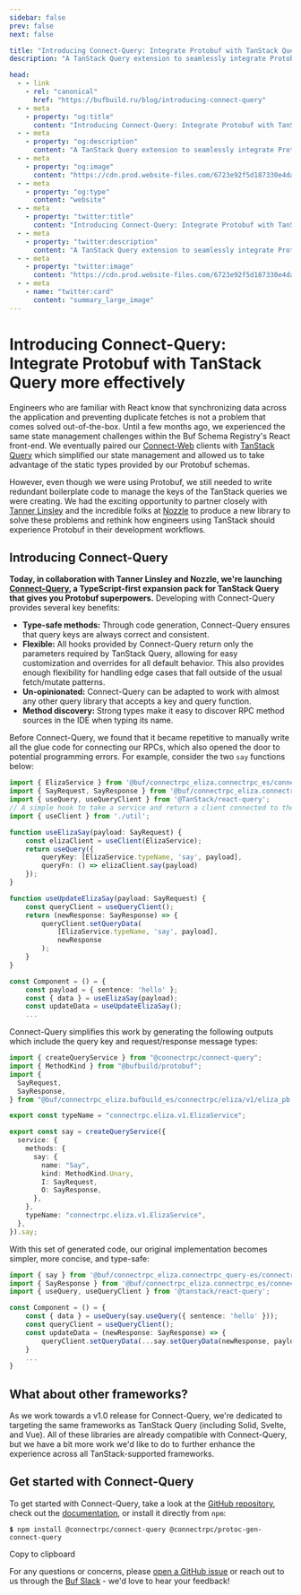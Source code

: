 ```yaml
---
sidebar: false
prev: false
next: false

title: "Introducing Connect-Query: Integrate Protobuf with TanStack Query more effectively"
description: "A TanStack Query extension to seamlessly integrate Protobuf"

head:
  - - link
    - rel: "canonical"
      href: "https://bufbuild.ru/blog/introducing-connect-query"
  - - meta
    - property: "og:title"
      content: "Introducing Connect-Query: Integrate Protobuf with TanStack Query more effectively"
  - - meta
    - property: "og:description"
      content: "A TanStack Query extension to seamlessly integrate Protobuf"
  - - meta
    - property: "og:image"
      content: "https://cdn.prod.website-files.com/6723e92f5d187330e4da8144/6750ce68c75105f82a0e2829_Introducing%20Connect-Query.png"
  - - meta
    - property: "og:type"
      content: "website"
  - - meta
    - property: "twitter:title"
      content: "Introducing Connect-Query: Integrate Protobuf with TanStack Query more effectively"
  - - meta
    - property: "twitter:description"
      content: "A TanStack Query extension to seamlessly integrate Protobuf"
  - - meta
    - property: "twitter:image"
      content: "https://cdn.prod.website-files.com/6723e92f5d187330e4da8144/6750ce68c75105f82a0e2829_Introducing%20Connect-Query.png"
  - - meta
    - name: "twitter:card"
      content: "summary_large_image"
---
```


# Introducing Connect-Query: Integrate Protobuf with TanStack Query more effectively

Engineers who are familiar with React know that synchronizing data across the application and preventing duplicate fetches is not a problem that comes solved out-of-the-box. Until a few months ago, we experienced the same state management challenges within the Buf Schema Registry's React front-end. We eventually paired our [Connect-Web](https://connectrpc.com/docs/web/getting-started) clients with [TanStack Query](https://react-query.tanstack.com/) which simplified our state management and allowed us to take advantage of the static types provided by our Protobuf schemas.

However, even though we were using Protobuf, we still needed to write redundant boilerplate code to manage the keys of the TanStack queries we were creating. We had the exciting opportunity to partner closely with [Tanner Linsley](https://twitter.com/tannerlinsley) and the incredible folks at [Nozzle](https://nozzle.io/) to produce a new library to solve these problems and rethink how engineers using TanStack should experience Protobuf in their development workflows.

## Introducing Connect-Query

**Today, in collaboration with Tanner Linsley and Nozzle, we're launching** [**Connect-Query**](https://github.com/connectrpc/connect-query-es)**, a TypeScript-first expansion pack for TanStack Query that gives you Protobuf superpowers.** Developing with Connect-Query provides several key benefits:

- **Type-safe methods:** Through code generation, Connect-Query ensures that query keys are always correct and consistent.
- **Flexible:** All hooks provided by Connect-Query return only the parameters required by TanStack Query, allowing for easy customization and overrides for all default behavior. This also provides enough flexibility for handling edge cases that fall outside of the usual fetch/mutate patterns.
- **Un-opinionated:** Connect-Query can be adapted to work with almost any other query library that accepts a key and query function.
- **Method discovery:** Strong types make it easy to discover RPC method sources in the IDE when typing its name.

Before Connect-Query, we found that it became repetitive to manually write all the glue code for connecting our RPCs, which also opened the door to potential programming errors. For example, consider the two `say` functions below:

```typescript
import { ElizaService } from '@buf/connectrpc_eliza.connectrpc_es/connectrpc/eliza/v1/eliza_connectweb';
import { SayRequest, SayResponse } from '@buf/connectrpc_eliza.connectrpc_es/connectrpc/eliza/v1/eliza_pb'
import { useQuery, useQueryClient } from '@TanStack/react-query';
// A simple hook to take a service and return a client connected to the API:
import { useClient } from './util';

function useElizaSay(payload: SayRequest) {
    const elizaClient = useClient(ElizaService);
    return useQuery({
        queryKey: [ElizaService.typeName, 'say', payload],
        queryFn: () => elizaClient.say(payload)
    });
}

function useUpdateElizaSay(payload: SayRequest) {
    const queryClient = useQueryClient();
    return (newResponse: SayResponse) => {
        queryClient.setQueryData(
            [ElizaService.typeName, 'say', payload],
            newResponse
        );
    }
}

const Component = () = {
    const payload = { sentence: 'hello' };
    const { data } = useElizaSay(payload);
    const updateData = useUpdateElizaSay();
    ...
```

Connect-Query simplifies this work by generating the following outputs which include the query key and request/response message types:

```typescript
import { createQueryService } from "@connectrpc/connect-query";
import { MethodKind } from "@bufbuild/protobuf";
import {
  SayRequest,
  SayResponse,
} from "@buf/connectrpc_eliza.bufbuild_es/connectrpc/eliza/v1/eliza_pb.js";

export const typeName = "connectrpc.eliza.v1.ElizaService";

export const say = createQueryService({
  service: {
    methods: {
      say: {
        name: "Say",
        kind: MethodKind.Unary,
        I: SayRequest,
        O: SayResponse,
      },
    },
    typeName: "connectrpc.eliza.v1.ElizaService",
  },
}).say;
```

With this set of generated code, our original implementation becomes simpler, more concise, and type-safe:

```typescript
import { say } from '@buf/connectrpc_eliza.connectrpc_query-es/connectrpc/eliza/v1/eliza-ElizaService_connectquery';
import { SayResponse } from '@buf/connectrpc_eliza.connectrpc_es/connectrpc/eliza/v1/eliza_pb'
import { useQuery, useQueryClient } from '@tanstack/react-query';

const Component = () = {
    const { data } = useQuery(say.useQuery({ sentence: 'hello' }));
    const queryClient = useQueryClient();
    const updateData = (newResponse: SayResponse) => {
        queryClient.setQueryData(...say.setQueryData(newResponse, payload));
    }
    ...
}
```

## What about other frameworks?

As we work towards a v1.0 release for Connect-Query, we're dedicated to targeting the same frameworks as TanStack Query (including Solid, Svelte, and Vue). All of these libraries are already compatible with Connect-Query, but we have a bit more work we'd like to do to further enhance the experience across all TanStack-supported frameworks.

## Get started with Connect-Query

To get started with Connect-Query, take a look at the [GitHub repository](https://github.com/connectrpc/connect-query-es), check out the [documentation](https://connectrpc.com/docs/web/query/getting-started/), or install it directly from `npm`:

**`$`**`  npm install @connectrpc/connect-query @connectrpc/protoc-gen-connect-query    `

Copy to clipboard

For any questions or concerns, please [open a GitHub issue](https://github.com/connectrpc/connect-query-es/issues) or reach out to us through the [Buf Slack](https://buf.build/b/slack) - we'd love to hear your feedback!

‍

